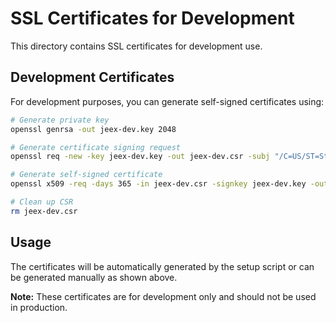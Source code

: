 # SSL Certificates for Development

This directory contains SSL certificates for development use.

## Development Certificates

For development purposes, you can generate self-signed certificates using:

```bash
# Generate private key
openssl genrsa -out jeex-dev.key 2048

# Generate certificate signing request
openssl req -new -key jeex-dev.key -out jeex-dev.csr -subj "/C=US/ST=State/L=City/O=JEEX/CN=localhost"

# Generate self-signed certificate
openssl x509 -req -days 365 -in jeex-dev.csr -signkey jeex-dev.key -out jeex-dev.crt

# Clean up CSR
rm jeex-dev.csr
```

## Usage

The certificates will be automatically generated by the setup script or can be generated manually as shown above.

**Note:** These certificates are for development only and should not be used in production.